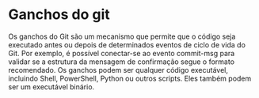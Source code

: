 # Ganchos do git

Os ganchos do Git são um mecanismo que permite que o código seja executado antes ou depois de determinados eventos de ciclo de vida do Git.
Por exemplo, é possível conectar-se ao evento commit-msg para validar se a estrutura da mensagem de confirmação segue o formato recomendado.
Os ganchos podem ser qualquer código executável, incluindo Shell, PowerShell, Python ou outros scripts. Eles também podem ser um executável binário.
